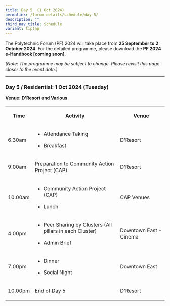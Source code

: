 ```yaml
---
title: Day 5  (1 Oct 2024)
permalink: /forum-details/schedule/day-5/
description: ""
third_nav_title: Schedule
variant: tiptap
---
```

<p>The Polytechnic Forum (PF) 2024 will take place from <strong>25 September to 2 October 2024</strong>.
For the detailed programme, please download the <strong>PF 2024 e-Handbook [coming soon]</strong>.</p>
<p><em>(Note: The programme may be subject to change. Please revisit this page closer to the event date.)</em>
</p>
<hr>
<h3><strong>Day 5 / Residential: 1 Oct 2024 (Tuesday)</strong></h3>
<p><strong>Venue: D'Resort and Various</strong>
</p>
<table style="minWidth: 75px">
<colgroup>
<col>
<col>
<col>
</colgroup>
<tbody>
<tr>
<th rowspan="1" colspan="1">
<p>Time</p>
</th>
<th rowspan="1" colspan="1">
<p>Activity</p>
</th>
<th rowspan="1" colspan="1">
<p>Venue</p>
</th>
</tr>
<tr>
<td rowspan="1" colspan="1">
<p>6.30am</p>
</td>
<td rowspan="1" colspan="1">
<ul data-tight="true" class="tight">
<li>
<p>Attendance Taking</p>
</li>
<li>
<p>Breakfast</p>
</li>
</ul>
</td>
<td rowspan="1" colspan="1">
<p>D'Resort</p>
</td>
</tr>
<tr>
<td rowspan="1" colspan="1">
<p>9.00am</p>
</td>
<td rowspan="1" colspan="1">
<p>Preparation to Community Action Project (CAP)</p>
</td>
<td rowspan="1" colspan="1">
<p>D'Resort</p>
</td>
</tr>
<tr>
<td rowspan="1" colspan="1">
<p>10.00am</p>
</td>
<td rowspan="1" colspan="1">
<ul data-tight="true" class="tight">
<li>
<p>Community Action Project (CAP)</p>
</li>
<li>
<p>Lunch</p>
</li>
</ul>
</td>
<td rowspan="1" colspan="1">
<p>CAP Venues</p>
</td>
</tr>
<tr>
<td rowspan="1" colspan="1">
<p>4.00pm</p>
</td>
<td rowspan="1" colspan="1">
<ul data-tight="true" class="tight">
<li>
<p>Peer Sharing by Clusters (All pillars in each Cluster)</p>
</li>
<li>
<p>Admin Brief</p>
</li>
</ul>
</td>
<td rowspan="1" colspan="1">
<p>Downtown East - Cinema</p>
</td>
</tr>
<tr>
<td rowspan="1" colspan="1">
<p>7.00pm</p>
</td>
<td rowspan="1" colspan="1">
<ul data-tight="true" class="tight">
<li>
<p>Dinner</p>
</li>
<li>
<p>Social Night</p>
</li>
</ul>
</td>
<td rowspan="1" colspan="1">
<p>Downtown East</p>
</td>
</tr>
<tr>
<td rowspan="1" colspan="1">
<p>10.00pm</p>
</td>
<td rowspan="1" colspan="1">
<p>End of Day 5</p>
</td>
<td rowspan="1" colspan="1">
<p>D'Resort</p>
</td>
</tr>
</tbody>
</table>
<p></p>